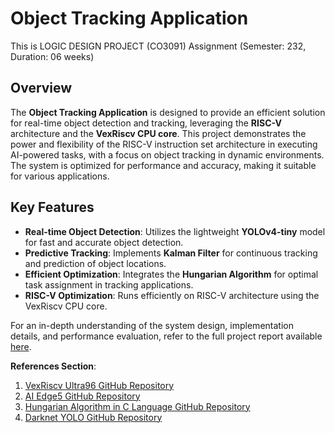 # Object Tracking Application
This is LOGIC DESIGN PROJECT (CO3091) Assignment (Semester: 232, Duration: 06 weeks)

## Overview
The **Object Tracking Application** is designed to provide an efficient solution for real-time object detection and tracking, leveraging the **RISC-V** architecture and the **VexRiscv CPU core**. This project demonstrates the power and flexibility of the RISC-V instruction set architecture in executing AI-powered tasks, with a focus on object tracking in dynamic environments. The system is optimized for performance and accuracy, making it suitable for various applications.

## Key Features
- **Real-time Object Detection**: Utilizes the lightweight **YOLOv4-tiny** model for fast and accurate object detection.
- **Predictive Tracking**: Implements **Kalman Filter** for continuous tracking and prediction of object locations.
- **Efficient Optimization**: Integrates the **Hungarian Algorithm** for optimal task assignment in tracking applications.
- **RISC-V Optimization**: Runs efficiently on RISC-V architecture using the VexRiscv CPU core.

For an in-depth understanding of the system design, implementation details, and performance evaluation, refer to the full project report available [here](https://github.com/LongVoBI/Object-Tracking-Application/blob/main/docs/Logics_Design.pdf).

**References Section**:
  1. [VexRiscv Ultra96 GitHub Repository](https://github.com/lp6m/VexRiscv_Ultra96)
  2. [AI Edge5 GitHub Repository](https://github.com/ninfueng/aiedge5)
  3. [Hungarian Algorithm in C Language GitHub Repository](https://github.com/mohammadusman/Hungarian-Algorithm-in-C-Language)
  4. [Darknet YOLO GitHub Repository](https://github.com/AlexeyAB/darknet)
